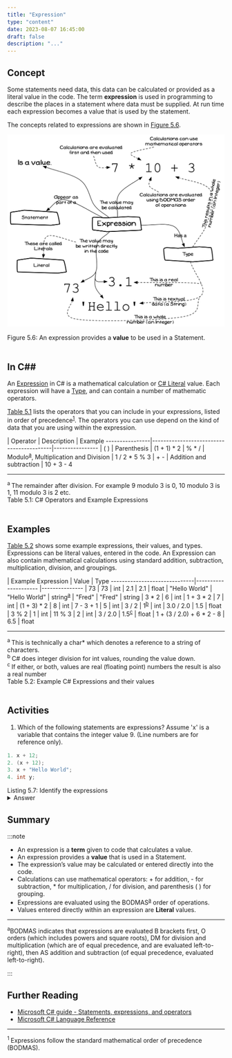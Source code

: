 ```yaml
---
title: "Expression"
type: "content"
date: 2023-08-07 16:45:00
draft: false
description: "..."
---
```



## Concept

Some statements need data, this data can be calculated or provided as a literal value in the code. The term **expression** is used in programming to describe the places in a statement where data must be supplied. At run time each expression becomes a value that is used by the statement.

The concepts related to expressions are shown in [Figure 5.6](#FigureExpression).

<a id="FigureExpression"></a>

![Figure 5.6 An expression provides a value to be used in a Statement.](./images/program-creation/Expression.png "An expression provides a value to be used in a Statement.")
<div class="caption"><span class="caption-figure-nbr">Figure 5.6: </span> An expression provides a <strong>value</strong> to be used in a Statement.</div><br/>


## In C##

An [Expression](expression) in C# is a mathematical calculation or [C# Literal](../literal) value. Each expression will have a [Type](../type), and can contain a number of mathematic operators.

[Table 5.1](#TableOperators) lists the operators that you can include in your expressions, listed in order of
precedence<sup>[1](#FootnotePrecedence)</sup>. The operators you can use depend on the kind of data that you are using within the expression.

<a id="TableOperators"></a>
  |  Operator | Description                          | Example
  ----------------|------------------------------------------|----------------
  |      ( )      | Parenthesis                              |  (1 + 1) * 2
  |     % * /     | Modulo<sup>[a](#FootnoteOperators)</sup>, Multiplication and Division |  1 / 2 * 5 % 3 
  |      + -      | Addition and subtraction                 |  10 + 3 - 4 
<hr class="footnote">
<div id="FootnoteOperators" class="footnote">
<sup>a </sup>The remainder after division. For example 9 modulo 3 is 0, 10 modulo 3 is 1, 11 modulo 3 is 2 etc.
</div>
<div class="caption"><span class="caption-figure-nbr">Table 5.1: </span> C# Operators and Example Expressions</div><br/>

## Examples

[Table 5.2](#TableExpressions) shows some example expressions, their values, and types. Expressions can be literal values, entered in the code. An Expression can also contain mathematical calculations using standard addition, subtraction, multiplication, division, and groupings.

<a id="TableExpressions"></a>
  |    Example Expression   |      Value       |   Type
  ------------------------------|--------------------- |---------------
  |             73              |         73           |  int
  |            2.1              |         2.1          |  float
  |       "Hello World"         |   \"Hello World\"    |  string<sup>[a](#FootnoteExpressions)</sup>
  |           "Fred"            |      \"Fred\"        |  string
  |           3 * 2             |          6           |  int
  |         1 + 3 * 2           |          7           |  int
  |         (1 + 3) * 2         |          8           |  int
  |         7 - 3 + 1           |          5           |  int
  |           3 / 2             |       1<sup>[b](#FootnoteExpressions)</sup>  |  int
  |          3.0 / 2.0          |         1.5          |  float
  |            3 % 2            |          1           |  int
  |           11 % 3            |          2           |  int
  |          3 / 2.0            |      1.5<sup>[c](#FootnoteExpressions)</sup> |  float
  | 1 + (3 / 2.0) + 6 * 2 - 8   |         6.5          |  float
<hr class="footnote">
<div id="FootnoteExpressions" class="footnote">
<sup>a </sup>This is technically a char* which denotes a reference to a string of characters.<br/>
<sup>b </sup>C# does integer division for int values, rounding the value down.<br/>
<sup>c </sup>If either, or both, values are real (floating point) numbers the result is also a real number
</div>
<div class="caption"><span class="caption-figure-nbr">Table 5.2: </span>Example C# Expressions and their values</div><br/>


## Activities

1. <span class="review">Which of the following statements are expressions? Assume 'x' is a variable that contains the integer value 9. (Line numbers are for reference only).</span>

```csharp
1. x + 12;
2. (x + 12);
3. x + "Hello World";
4. int y;
```
<div class="caption"><span class="caption-figure-nbr">Listing 5.7: </span>Identify the expressions</div>
<details class="review">
  <summary role="button">Answer</summary>
  <ul>
    <li><strong>Line 1:</strong> Yes this statement is an expression, because it performs the calculation 9 + 12 and evaluates to the integer 21.</li>
    <li><strong>Line 2:</strong> Yes this statement is an expression, because it performs the calculation 9 + 12 and evaluates to the integer 21. The brackets can be ignored as they simply group the expression before the evaluation takes place</li>
    <li><strong>Line 3:</strong> Yes this statement is an expression, because the compiler will convert the integer to a string and evaluate the expression by concatenating the two strings "3" and "Hello World" to output "3Hello World"</li>
    <li><strong>Line 4:</strong> No, this is not an expression because no value has been assigned to the variable y</li>
  </ul>
</details>


## Summary

:::note

- An expression is a **term** given to code that calculates a value.
- An expression provides a **value** that is used in a Statement.
- The expression’s value may be calculated or entered directly into the code.
- Calculations can use mathematical operators: + for addition, - for subtraction, * for multiplication, / for division, and parenthesis ( ) for grouping.
- Expressions are evaluated using the BODMAS<sup>[a](#FootnoteBODMAS)</sup> order of operations.
- Values entered directly within an expression are **Literal** values.
<hr/>
<div id="FootnoteBODMAS" class="footnote"><sup>a</sup>BODMAS indicates that expressions are evaluated B brackets first, O orders (which includes powers and square roots), DM for division and multiplication (which are of equal precedence, and are evaluated left-to-right), then AS addition and subtraction (of equal precedence, evaluated left-to-right).</div>

:::

## Further Reading

- [Microsoft C# guide - Statements, expressions, and operators](https://learn.microsoft.com/en-us/dotnet/csharp/programming-guide/statements-expressions-operators/statements)
- [Microsoft C# Language Reference](https://learn.microsoft.com/en-us/dotnet/csharp/language-reference/language-specification/expressions)


<hr class="footnote">
<div id="FootnotePrecedence" class="footnote">
<sup>1 </sup>Expressions follow the standard mathematical order of precedence (BODMAS).
</div>